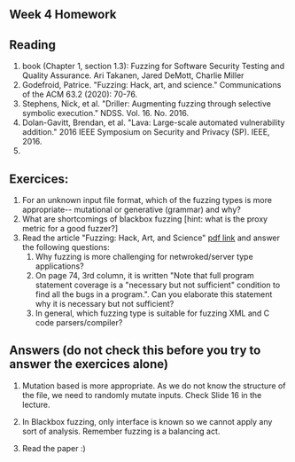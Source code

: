 ## Week 4 Homework

## Reading

1. book (Chapter  1, section 1.3):  Fuzzing for  Software Security  Testing and  Quality Assurance. Ari Takanen,  Jared DeMott,  Charlie Miller
2. Godefroid, Patrice. "Fuzzing: Hack, art, and science." Communications of the ACM 63.2 (2020): 70-76.
3. Stephens, Nick, et al. "Driller: Augmenting fuzzing through selective symbolic execution." NDSS. Vol. 16. No. 2016. 
4. Dolan-Gavitt, Brendan, et al. "Lava: Large-scale automated vulnerability addition." 2016 IEEE Symposium on Security and Privacy (SP). IEEE, 2016.
5. 
## Exercices:

1. For an unknown input file format, which of the fuzzing types is more appropriate-- mutational or generative (grammar) and why?
2. What are shortcomings of blackbox fuzzing \[hint: what is the proxy metric for a good fuzzer?\]
3. Read the article "Fuzzing: Hack, Art, and Science" [pdf link](https://patricegodefroid.github.io/public_psfiles/Fuzzing-101-CACM2020.pdf) and answer the following questions:
	1. Why fuzzing is more challenging for netwroked/server type applications?
	2. On page 74, 3rd column, it is written "Note that full program statement coverage is a "necessary but not sufficient" condition to find all the bugs in a program.". Can you elaborate this statement why it is necessary but not sufficient?
	3. In general, which fuzzing type is suitable for fuzzing XML and C code parsers/compiler? 


 ## Answers (do not check this before you try to answer the exercices alone)

1. Mutation based is more appropriate. As we do not know the structure of the file, we need to randomly mutate inputs. Check Slide 16 in the lecture.

2. In Blackbox fuzzing, only interface is known so we cannot apply any sort of analysis. Remember fuzzing is a balancing act.

3. Read the paper :) 


